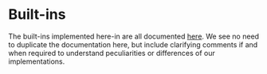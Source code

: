 # Built-ins

The built-ins implemented here-in are all documented
[here](https://www.openpolicyagent.org/docs/latest/policy-reference/#built-in-functions).
We see no need to duplicate the documentation here, but include clarifying
comments if and when required to understand peculiarities or differences of our implementations.
